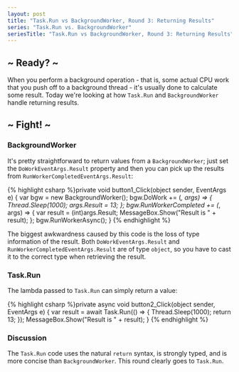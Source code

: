 ```yaml
---
layout: post
title: "Task.Run vs BackgroundWorker, Round 3: Returning Results"
series: "Task.Run vs. BackgroundWorker"
seriesTitle: "Task.Run vs BackgroundWorker, Round 3: Returning Results"
---
```

## ~ Ready? ~

When you perform a background operation - that is, some actual CPU work that you push off to a background thread - it's usually done to calculate some result. Today we're looking at how `Task.Run` and `BackgroundWorker` handle returning results.



## ~ Fight! ~

### BackgroundWorker

It's pretty straightforward to return values from a `BackgroundWorker`; just set the `DoWorkEventArgs.Result` property and then you can pick up the results from `RunWorkerCompletedEventArgs.Result`:



{% highlight csharp %}private void button1_Click(object sender, EventArgs e)
{
    var bgw = new BackgroundWorker();
    bgw.DoWork += (_, args) =>
    {
        Thread.Sleep(1000);
        args.Result = 13;
    };
    bgw.RunWorkerCompleted += (_, args) =>
    {
        var result = (int)args.Result;
        MessageBox.Show("Result is " + result);
    };
    bgw.RunWorkerAsync();
}
{% endhighlight %}

The biggest awkwardness caused by this code is the loss of type information of the result. Both `DoWorkEventArgs.Result` and `RunWorkerCompletedEventArgs.Result` are of type `object`, so you have to cast it to the correct type when retrieving the result.



### Task.Run

The lambda passed to `Task.Run` can simply return a value:



{% highlight csharp %}private async void button2_Click(object sender, EventArgs e)
{
    var result = await Task.Run(() =>
    {
        Thread.Sleep(1000);
        return 13;
    });
    MessageBox.Show("Result is " + result);
}
{% endhighlight %}

### Discussion

The `Task.Run` code uses the natural `return` syntax, is strongly typed, and is more concise than `BackgroundWorker`. This round clearly goes to `Task.Run`.

